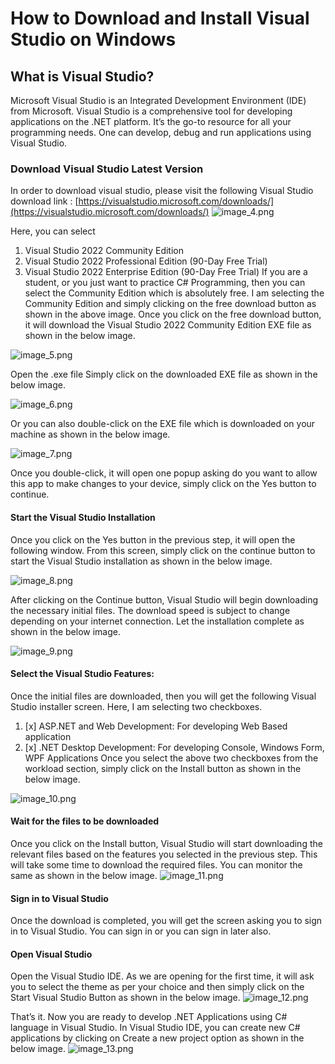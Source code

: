 # How to Download and Install Visual Studio on Windows


## What is Visual Studio?
Microsoft Visual Studio is an Integrated Development Environment (IDE) from Microsoft. Visual Studio is a comprehensive tool for developing applications on the .NET platform. It’s the go-to resource for all your programming needs. One can develop, debug and run applications using Visual Studio.

### Download Visual Studio Latest Version

In order to download visual studio, please visit the following Visual Studio download link : [https://visualstudio.microsoft.com/downloads/](https://visualstudio.microsoft.com/downloads/)
![image_4.png](image_4.png)

Here, you can select

1. Visual Studio 2022 Community Edition
2. Visual Studio 2022 Professional Edition (90-Day Free Trial)
3. Visual Studio 2022 Enterprise Edition (90-Day Free Trial)
If you are a student, or you just want to practice C# Programming, then you can select the Community Edition which is absolutely free. I am selecting the Community Edition and simply clicking on the free download button as shown in the above image. Once you click on the free download button, it will download the Visual Studio 2022 Community Edition EXE file as shown in the below image.

![image_5.png](image_5.png)

Open the .exe file
Simply click on the downloaded EXE file as shown in the below image.

![image_6.png](image_6.png)

Or you can also double-click on the EXE file which is downloaded on your machine as shown in the below image.

![image_7.png](image_7.png)

Once you double-click, it will open one popup asking do you want to allow this app to make changes to your device, simply click on the Yes button to continue.

#### Start the Visual Studio Installation

Once you click on the Yes button in the previous step, it will open the following window. From this screen, simply click on the continue button to start the Visual Studio installation as shown in the below image.

![image_8.png](image_8.png)

After clicking on the Continue button, Visual Studio will begin downloading the necessary initial files. The download speed is subject to change depending on your internet connection. Let the installation complete as shown in the below image.


![image_9.png](image_9.png)

#### Select the Visual Studio Features:

Once the initial files are downloaded, then you will get the following Visual Studio installer screen. Here, I am selecting two checkboxes.

1. [x] ASP.NET and Web Development: For developing Web Based application
2. [x] .NET Desktop Development: For developing Console, Windows Form, WPF Applications
   Once you select the above two checkboxes from the workload section, simply click on the Install button as shown in the below image.

![image_10.png](image_10.png)

#### Wait for the files to be downloaded

Once you click on the Install button, Visual Studio will start downloading the relevant files based on the features you selected in the previous step. This will take some time to download the required files. You can monitor the same as shown in the below image.
![image_11.png](image_11.png)

#### Sign in to Visual Studio

Once the download is completed, you will get the screen asking you to sign in to Visual Studio. You can sign in or you can sign in later also.

#### Open Visual Studio

Open the Visual Studio IDE. As we are opening for the first time, it will ask you to select the theme as per your choice and then simply click on the Start Visual Studio Button as shown in the below image.
![image_12.png](image_12.png)

That’s it. Now you are ready to develop .NET Applications using C# language in Visual Studio. In Visual Studio IDE, you can create new C# applications by clicking on Create a new project option as shown in the below image.
![image_13.png](image_13.png)
